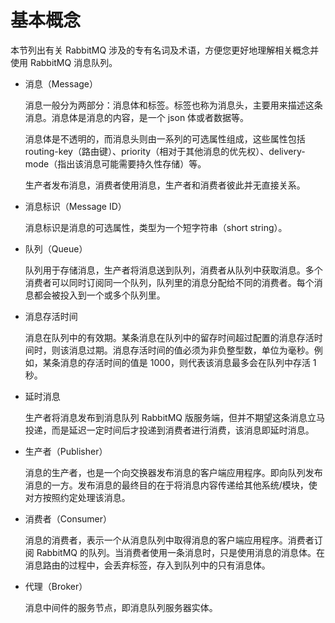# 基本概念

本节列出有关 RabbitMQ 涉及的专有名词及术语，方便您更好地理解相关概念并使用 RabbitMQ 消息队列。

- 消息（Message）

  消息一般分为两部分：消息体和标签。标签也称为消息头，主要用来描述这条消息。消息体是消息的内容，是一个 json 体或者数据等。
  
  消息体是不透明的，而消息头则由一系列的可选属性组成，这些属性包括 routing-key（路由键）、priority（相对于其他消息的优先权）、delivery-mode（指出该消息可能需要持久性存储）等。

  生产者发布消息，消费者使用消息，生产者和消费者彼此并无直接关系。

- 消息标识（Message ID）

  消息标识是消息的可选属性，类型为一个短字符串（short string）。

- 队列（Queue）

  队列用于存储消息，生产者将消息送到队列，消费者从队列中获取消息。多个消费者可以同时订阅同一个队列，队列里的消息分配给不同的消费者。每个消息都会被投入到一个或多个队列里。

- 消息存活时间

  消息在队列中的有效期。某条消息在队列中的留存时间超过配置的消息存活时间时，则该消息过期。消息存活时间的值必须为非负整型数，单位为毫秒。例如，某条消息的存活时间的值是 1000，则代表该消息最多会在队列中存活 1 秒。

- 延时消息

  生产者将消息发布到消息队列 RabbitMQ 版服务端，但并不期望这条消息立马投递，而是延迟一定时间后才投递到消费者进行消费，该消息即延时消息。

- 生产者（Publisher）

  消息的生产者，也是一个向交换器发布消息的客户端应用程序。即向队列发布消息的一方。发布消息的最终目的在于将消息内容传递给其他系统/模块，使对方按照约定处理该消息。

- 消费者（Consumer）
  
  消息的消费者，表示一个从消息队列中取得消息的客户端应用程序。消费者订阅 RabbitMQ 的队列。当消费者使用一条消息时，只是使用消息的消息体。在消息路由的过程中，会丢弃标签，存入到队列中的只有消息体。

- 代理（Broker）

  消息中间件的服务节点，即消息队列服务器实体。
  
